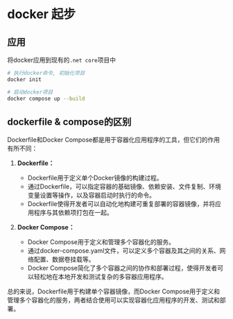 # docker 起步


## 应用
将docker应用到现有的`.net core`项目中
```sh
# 执行docker命令, 初始化项目
docker init

# 启动docker项目
docker compose up --build
```

## dockerfile & compose的区别
Dockerfile和Docker Compose都是用于容器化应用程序的工具，但它们的作用有所不同：

1. **Dockerfile：**
   - Dockerfile用于定义单个Docker镜像的构建过程。
   - 通过Dockerfile，可以指定容器的基础镜像、依赖安装、文件复制、环境变量设置等操作，以及容器启动时执行的命令。
   - Dockerfile使得开发者可以自动化地构建可重复部署的容器镜像，并将应用程序与其依赖项打包在一起。

2. **Docker Compose：**
   - Docker Compose用于定义和管理多个容器化的服务。
   - 通过docker-compose.yaml文件，可以定义多个容器及其之间的关系、网络配置、数据卷挂载等。
   - Docker Compose简化了多个容器之间的协作和部署过程，使得开发者可以轻松地在本地开发和测试复杂的多容器应用程序。

总的来说，Dockerfile用于构建单个容器镜像，而Docker Compose用于定义和管理多个容器化的服务，两者结合使用可以实现容器化应用程序的开发、测试和部署。
